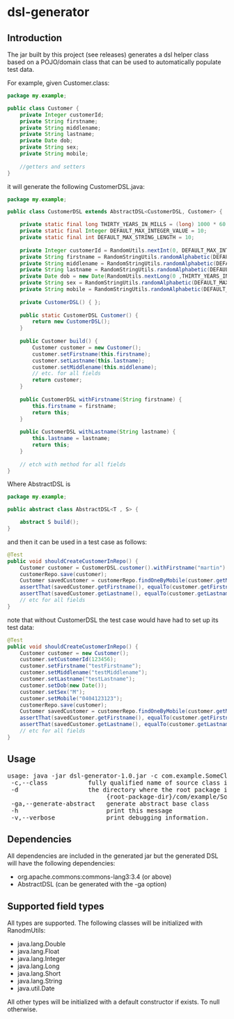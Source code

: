 # dsl-generator
## Introduction

The jar built by this project (see releases) generates a dsl helper class based on a POJO/domain class that can be used to automatically populate test data.

For example, given Customer.class:

```Java
package my.example;

public class Customer {
    private Integer customerId;
    private String firstname;
    private String middlename;
    private String lastname;
    private Date dob;
    private String sex;
    private String mobile;
    
    //getters and setters
}
```

it will generate the following CustomerDSL.java:

```java
package my.example;

public class CustomerDSL extends AbstractDSL<CustomerDSL, Customer> {

    private static final long THIRTY_YEARS_IN_MILLS = (long) 1000 * 60 * 60 * 60 * 24 * 30 * 365 * 30;
    private static final Integer DEFAULT_MAX_INTEGER_VALUE = 10;
    private static final int DEFAULT_MAX_STRING_LENGTH = 10;
    
    private Integer customerId = RandomUtils.nextInt(0, DEFAULT_MAX_INTEGER_VALUE);
    private String firstname = RandomStringUtils.randomAlphabetic(DEFAULT_MAX_STRING_LENGTH);
    private String middlename = RandomStringUtils.randomAlphabetic(DEFAULT_MAX_STRING_LENGTH);
    private String lastname = RandomStringUtils.randomAlphabetic(DEFAULT_MAX_STRING_LENGTH);
    private Date dob = new Date(RandomUtils.nextLong(0 ,THIRTY_YEARS_IN_MILLS));
    private String sex = RandomStringUtils.randomAlphabetic(DEFAULT_MAX_STRING_LENGTH);
    private String mobile = RandomStringUtils.randomAlphabetic(DEFAULT_MAX_STRING_LENGTH);
    
    private CustomerDSL() { };
    
    public static CustomerDSL Customer() {
        return new CustomerDSL();
    }
    
    public Customer build() {
        Customer customer = new Customer();        
        customer.setFirstname(this.firstname); 
        customer.setLastname(this.lastname); 
        customer.setMiddlename(this.middlename); 
        // etc. for all fields
        return customer;
    }
    
    public CustomerDSL withFirstname(String firstname) {
        this.firstname = firstname;
        return this;
    }
    
    public CustomerDSL withLastname(String lastname) {
        this.lastname = lastname;
        return this;
    }
    
    // etch with method for all fields
}
```
Where AbstractDSL is
```java
package my.example;

public abstract class AbstractDSL<T , S> {

	abstract S build();
}
```

and then it can be used in a test case as follows:

```java
@Test
public void shouldCreateCustomerInRepo() {
    Customer customer = CustomerDSL.customer().withFirstname("martin").build();
    customerRepo.save(customer);
    Customer savedCustomer = customerRepo.findOneByMobile(customer.getMobile());
    assertThat(savedCustomer.getFirstname(), equalTo(customer.getFirstname());
    assertThat(savedCustomer.getLastname(), equalTo(customer.getLastname());
    // etc for all fields
}
```
note that without CustomerDSL the test case would have had to set up its test data:
```java
@Test
public void shouldCreateCustomerInRepo() {
    Customer customer = new Customer();
    customer.setCustomerId(123456);
    customer.setFirstname("testFirstname");
    customer.setMiddlename("testMiddlename");
    customer.setLastname("testLastname");
    customer.setDob(new Date());
    customer.setSex("M");
    customer.setMobile("0404123123");
    customerRepo.save(customer);
    Customer savedCustomer = customerRepo.findOneByMobile(customer.getMobile());
    assertThat(savedCustomer.getFirstname(), equalTo(customer.getFirstname());
    assertThat(savedCustomer.getLastname(), equalTo(customer.getLastname());
    // etc for all fields
}
```

## Usage
<pre>
usage: java -jar dsl-generator-1.0.jar -c com.example.SomeClass [options]
 -c,--class <arg>          fully qualified name of source class ie. com.example.SomeClass.
 -d <arg>                  the directory where the root package is located, ie
                           {root-package-dir}/com/example/SomeClass. defaults to current directory.
 -ga,--generate-abstract   generate abstract base class
 -h                        print this message
 -v,--verbose              print debugging information.
</pre>

## Dependencies
All dependencies are included in the generated jar but the generated DSL will have the following dependencies:
* org.apache.commons:commons-lang3:3.4 (or above)
* AbstractDSL (can be generated with the -ga option)

## Supported field types
All types are supported. The following classes will be initialized with RanodmUtils:
* java.lang.Double
* java.lang.Float
* java.lang.Integer
* java.lang.Long
* java.lang.Short
* java.lang.String
* java.util.Date

All other types will be initialized with a default constructor if exists. To null otherwise.
